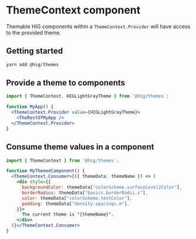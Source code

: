 # ThemeContext component

Themable HIG components within a `ThemeContext.Provider` will have access to the provided theme.

## Getting started

```bash
yarn add @hig/themes
```

## Provide a theme to components
```jsx
import { ThemeContext, HIGLightGrayTheme } from '@hig/themes`;

function MyApp() {
  <ThemeContext.Provider value={HIGLightGrayTheme}>
    <TheRestOfMyApp />
  </ThemeContext.Provider>
}
```

## Consume theme values in a component
```jsx
import { ThemeContext } from '@hig/themes`;

function MyThemedComponent() {
  <ThemeContext.Consumer>{({ themeData, themeName }) => (
    <div style={{
      backgroundColor: themeData["colorScheme.surfaceLevel2Color"],
      borderRadius: themeData["basics.borderRadii.s"],
      color: themeData["colorScheme.textColor"],
      padding: themeData["density.spacings.m"],
    }}>
      The current theme is "{themeName}".
    </div>
  )}</ThemeContext.Consumer>
}
```
